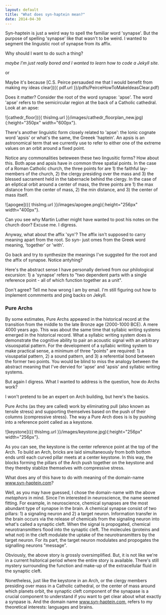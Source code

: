 ```yaml
---
layout: default
title: "What does syn-haptein mean?"
date: 2014-04-30
---
```


Syn-haptein is just a weird way to spell the familiar word 'synapse'. But the purpose of spelling 'synapse' like that wasn't to be weird. I wanted to segment the linguistic root of synapse from its affix. 

Why should I want to do such a thing? 

*maybe I'm just really bored and I wanted to learn how to code a Jekyll site.*

or

Maybe it's because [C.S. Peirce persauded me that I would benefit from making my ideas clear]({{ pdf.url }}/pdfs/PeirceHowToMakeIdeasClear.pdf)


Does it matter? Consider the root of the word synapse: 'apse'. The word 'apse' refers to the semicircular region at the back of a Catholic cathedral. Look at an apse:

![cathedr_floor]({{ thisImg.url }}/images/cathedr_floorplan_new.jpg){:height="350px" width="600px"}.

There's another linguistic form closely related to 'apse': the Ionic cognate word 'apsis' or what's the same, the Greeek 'haptein'. An apsis is an astronomical term that we currently use to refer to either one of the extreme values on an orbit around a fixed point.

Notice any commonalities beteween these two lingusitic forms? How about this. Both apse and apsis have in common three spatial points. In the case of a Roman Catholic church, the three points for are 1) the faithful lay-members of the church, 2) the clergy presiding over the mass and 3) the blessed sacrament held in the tabernacle behind the clergy.  In the case of an eliptical orbit around a center of mass, the three points are 1) the max distance from the center of mass, 2) the min distance, and  3) the center of mass itself. 

![apogee]({{ thisImg.url }}/images/apogee.png){:height="256px" width="400px"}.

Can you see why Martin Luther might have wanted to post his notes on the church door? Excuse me. I digress. 

Anyway, what about the affix 'syn'? The affix isn't supposed to carry meaning apart from the root. So syn- just omes from the Greek word meaning, 'together' or 'with'. 

Go back and try to synthesize the meanings I've suggsted for the root and the affix of synapse. Notice antyhing? 

Here's the abstract sense I have personally derived from our philological excursion: 1) a 'synapse' refers to "two dependent parts with a single reference point - all of which function together as a unit". 

Don't agree? Tell me how wrong I am by email. I'm still figuring out how to implement commments and ping backs on Jekyll.

### Pure Archs  

By some estimates, Pure Archs appeared in the historical record at the transition from the middle to the late Bronze age (2000-1000 BCE). A mere 4000 years ago. This was about the same time that syllabic writing systems emerged in the historical record. What a syllabic writing system does is demonstrate the cognitive ability to pair an acoustic signal with an arbitrary visuospatial pattern. For the development of a syllabic writing system to make practical sense, a minimum of three "points" are required: 1) a visuspatial pattern, 2) a sound pattern, and 3) a referential bond between the former two points. You would be blind to miss the analogy between the abstract meaning that I've dervied for 'apse' and 'apsis' and syllabic writing systems. 

But again I digress. What I wanted to address is the question, how do Archs work?

I won't pretend to be an expert on Arch building, but here's the basics.

Pure Archs (as they are called) work by eliminating pull (also known as tensile stress) and supporting themselves based on the push of their columns (compressive stress). The way a Pure Arch does is is by pushing into a reference point called as a keystone. 

![keystone]({{ thisImg.url }}/images/keystone.jpg){:height="256px" width="256px"}.

As you can see, the keystone is the center reference point at the top of the Arch. To build an Arch, bricks are laid simultaneously from both bottom ends until each curved pillar meets at a center keystone. In this way, the blocks forming the pillars of the Arch push together on the keystone and they thereby stablize themselves with compressive stress. 	

What does any of this have to do with meaning of the domain-name www.syn-haptein.com?  

Well, as you may have guessed, I chose the domain-name with the above *metaphors* in mind. Since I'm interested in neuroscience, the name seemed fitting. For example, in neuroscience, chemical synapses are the most abundant type of synapse in the brain. A chemical synapse consist of two pillars: 1) a signaling neuron and 2) a target neuron. Information transfer in the brain occurs via the release of chemicals from the signaling neuron into what's called a synaptic cleft. When the signal is propogated, chemical neurotransmitters flood into the synaptic cleft. The molecules (proteins and what not) in the cleft modulate the uptake of the neurotransmitters by the target neuron. For its part, the target neuron modulates and propogates the signalling neurons "message". 

Obviously, the above story is grossly oversimplified. But, it is not like we're in a current hsitorical period where the entire story is available. There's still mystery surrounding the function and make-up of the extracellular fluid in the synaptic cleft. 

Nonetheless, just like the keystone in an Arch, or the clergy members presiding over mass in a Catholic cathedral, or the center of mass around which planets orbit, the synaptic cleft component of the synapase is a crucial component to understand if you want to get clear about what exactly a synpase is. And the domain name www.syn-haptein.com, refers to my theoretical interests: languages and brains.  
				